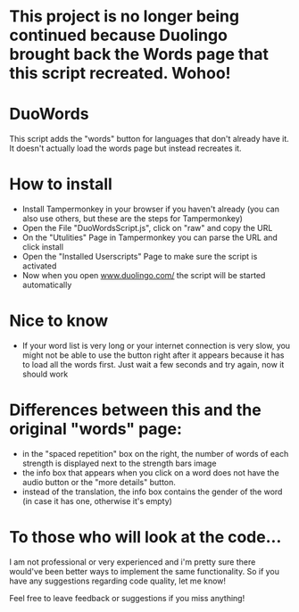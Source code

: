 # This project is no longer being continued because Duolingo brought back the Words page that this script recreated. Wohoo!

# DuoWords
This script adds the "words" button for languages that don't already have it. It doesn't actually load the words page but instead recreates it.

# How to install
- Install Tampermonkey in your browser if you haven't already (you can also use others, but these are the steps for Tampermonkey)
- Open the File "DuoWordsScript.js", click on "raw" and copy the URL
- On the "Utulities" Page in Tampermonkey you can parse the URL and click install
- Open the "Installed Userscripts" Page to make sure the script is activated
- Now when you open www.duolingo.com/ the script will be started automatically

# Nice to know
- If your word list is very long or your internet connection is very slow, you might not be able to use the button right after it appears because it has to load all the words first. Just wait a few seconds and try again, now it should work

# Differences between this and the original "words" page:
- in the "spaced repetition" box on the right, the number of words of each strength is displayed next to the strength bars image
- the info box that appears when you click on a word does not have the audio button or the "more details" button.
- instead of the translation, the info box contains the gender of the word (in case it has one, otherwise it's empty)

# To those who will look at the code...
I am not professional or very experienced and i'm pretty sure there would've been better ways to implement the same functionality. So if you have any suggestions regarding code quality, let me know!

Feel free to leave feedback or suggestions if you miss anything!
